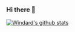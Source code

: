 ### Hi there 👋

[![Windard's github stats](https://github-readme-stats.vercel.app/api?username=renatoft89&show_icons=true)](https://github.com/renatoft89)

<!--
**renatoft89/renatoft89** is a ✨ _special_ ✨ repository because its `README.md` (this file) appears on your GitHub profile.

Here are some ideas to get you started:

- 🔭 I’m currently working on ...
- 🌱 I’m currently learning ...
- 👯 I’m looking to collaborate on ...
- 🤔 I’m looking for help with ...
- 💬 Ask me about ...
- 📫 How to reach me: ...
- 😄 Pronouns: ...
- ⚡ Fun fact: ...
-->
